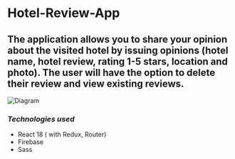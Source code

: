 # Hotel-Review-App

## The application allows you to share your opinion about the visited hotel by issuing opinions (hotel name, hotel review, rating 1-5 stars, location and photo). The user will have the option to delete their review and view existing reviews.
![Diagram](https://i.ibb.co/Kq96DDS/Use-Case-Diagram.png)


### ***Technologies used***
- React 18 ( with Redux, Router)
- Firebase
- Sass

